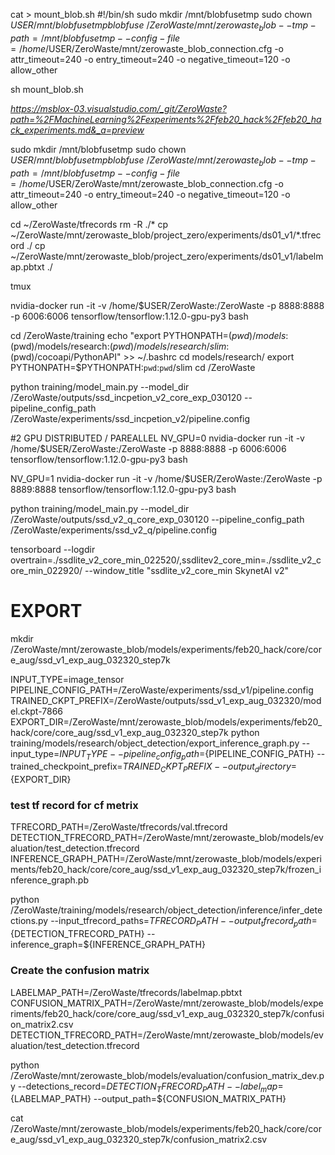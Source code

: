 
cat > mount_blob.sh
#!/bin/sh
sudo mkdir /mnt/blobfusetmp 
sudo chown $USER /mnt/blobfusetmp 
blobfuse ~/ZeroWaste/mnt/zerowaste_blob --tmp-path=/mnt/blobfusetmp  --config-file=/home/$USER/ZeroWaste/mnt/zerowaste_blob_connection.cfg -o attr_timeout=240 -o entry_timeout=240 -o negative_timeout=120 -o allow_other 

sh mount_blob.sh

_https://msblox-03.visualstudio.com/_git/ZeroWaste?path=%2FMachineLearning%2Fexperiments%2Ffeb20_hack%2Ffeb20_hack_experiments.md&_a=preview_

sudo mkdir /mnt/blobfusetmp 
sudo chown $USER /mnt/blobfusetmp 
blobfuse ~/ZeroWaste/mnt/zerowaste_blob --tmp-path=/mnt/blobfusetmp  --config-file=/home/$USER/ZeroWaste/mnt/zerowaste_blob_connection.cfg -o attr_timeout=240 -o entry_timeout=240 -o negative_timeout=120 -o allow_other 

cd ~/ZeroWaste/tfrecords
rm -R ./*
cp ~/ZeroWaste/mnt/zerowaste_blob/project_zero/experiments/ds01_v1/*.tfrecord ./
cp ~/ZeroWaste/mnt/zerowaste_blob/project_zero/experiments/ds01_v1/labelmap.pbtxt ./


tmux

nvidia-docker run -it -v /home/$USER/ZeroWaste:/ZeroWaste -p 8888:8888 -p 6006:6006 tensorflow/tensorflow:1.12.0-gpu-py3 bash 

cd /ZeroWaste/training
echo "export PYTHONPATH=$(pwd)/models:$(pwd)/models/research:$(pwd)/models/research/slim:$(pwd)/cocoapi/PythonAPI" >> ~/.bashrc
cd models/research/
export PYTHONPATH=$PYTHONPATH:`pwd`:`pwd`/slim
cd /ZeroWaste

python training/model_main.py --model_dir /ZeroWaste/outputs/ssd_incpetion_v2_core_exp_030120 --pipeline_config_path /ZeroWaste/experiments/ssd_incpetion_v2/pipeline.config 




#2 GPU DISTRIBUTED / PAREALLEL
NV_GPU=0 nvidia-docker run -it -v /home/$USER/ZeroWaste:/ZeroWaste -p 8888:8888 -p 6006:6006 tensorflow/tensorflow:1.12.0-gpu-py3 bash

NV_GPU=1 nvidia-docker run -it -v /home/$USER/ZeroWaste:/ZeroWaste -p 8889:8888 tensorflow/tensorflow:1.12.0-gpu-py3 bash  

python training/model_main.py --model_dir /ZeroWaste/outputs/ssd_v2_q_core_exp_030120 --pipeline_config_path /ZeroWaste/experiments/ssd_v2_q/pipeline.config 


tensorboard --logdir overtrain=./ssdlite_v2_core_min_022520/,ssdlitev2_core_min=./ssdlite_v2_core_min_022920/ --window_title "ssdlite_v2_core_min SkynetAI v2" 


# EXPORT

mkdir /ZeroWaste/mnt/zerowaste_blob/models/experiments/feb20_hack/core/core_aug/ssd_v1_exp_aug_032320_step7k

INPUT_TYPE=image_tensor
PIPELINE_CONFIG_PATH=/ZeroWaste/experiments/ssd_v1/pipeline.config
TRAINED_CKPT_PREFIX=/ZeroWaste/outputs/ssd_v1_exp_aug_032320/model.ckpt-7866
EXPORT_DIR=/ZeroWaste/mnt/zerowaste_blob/models/experiments/feb20_hack/core/core_aug/ssd_v1_exp_aug_032320_step7k
python training/models/research/object_detection/export_inference_graph.py --input_type=${INPUT_TYPE} --pipeline_config_path=${PIPELINE_CONFIG_PATH} --trained_checkpoint_prefix=${TRAINED_CKPT_PREFIX} --output_directory=${EXPORT_DIR}

### test tf record for cf metrix
TFRECORD_PATH=/ZeroWaste/tfrecords/val.tfrecord 
DETECTION_TFRECORD_PATH=/ZeroWaste/mnt/zerowaste_blob/models/evaluation/test_detection.tfrecord 
INFERENCE_GRAPH_PATH=/ZeroWaste/mnt/zerowaste_blob/models/experiments/feb20_hack/core/core_aug/ssd_v1_exp_aug_032320_step7k/frozen_inference_graph.pb

python /ZeroWaste/training/models/research/object_detection/inference/infer_detections.py --input_tfrecord_paths=${TFRECORD_PATH} --output_tfrecord_path=${DETECTION_TFRECORD_PATH} --inference_graph=${INFERENCE_GRAPH_PATH}


### Create the confusion matrix


LABELMAP_PATH=/ZeroWaste/tfrecords/labelmap.pbtxt
CONFUSION_MATRIX_PATH=/ZeroWaste/mnt/zerowaste_blob/models/experiments/feb20_hack/core/core_aug/ssd_v1_exp_aug_032320_step7k/confusion_matrix2.csv
DETECTION_TFRECORD_PATH=/ZeroWaste/mnt/zerowaste_blob/models/evaluation/test_detection.tfrecord

python /ZeroWaste/mnt/zerowaste_blob/models/evaluation/confusion_matrix_dev.py --detections_record=${DETECTION_TFRECORD_PATH} --label_map=${LABELMAP_PATH} --output_path=${CONFUSION_MATRIX_PATH}

cat /ZeroWaste/mnt/zerowaste_blob/models/experiments/feb20_hack/core/core_aug/ssd_v1_exp_aug_032320_step7k/confusion_matrix2.csv
